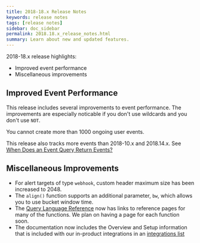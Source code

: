```yaml
---
title: 2018-18.x Release Notes
keywords: release notes
tags: [release notes]
sidebar: doc_sidebar
permalink: 2018.18.x_release_notes.html
summary: Learn about new and updated features.
---
```


2018-18.x release highlights:
* Improved event performance
* Miscellaneous improvements

## Improved Event Performance
This release includes several improvements to event performance. The improvements are especially noticable if you don't use wildcards and you don't use `NOT`.

You cannot create more than 1000 ongoing user events.

This release also tracks more events than 2018-10.x and 2018.14.x. See [When Does an Event Query Return Events?](http://docs-dev.wavefront.com/events_queries.html#when-does-an-event-query-return-events)


## Miscellaneous Improvements
* For alert targets of type `webhook`, custom header maximum size  has been increased to 2048.
* The `align()` function supports an additional parameter, `bw`, which allows you to use bucket window time.
* The [Query Language Reference](http://docs.wavefront.com/query_language_reference.html) now has links to reference pages for many of the functions. We plan on having a page for each function soon.
* The documentation now includes the Overview and Setup information that is included with our in-product integrations in an [integrations list]()
